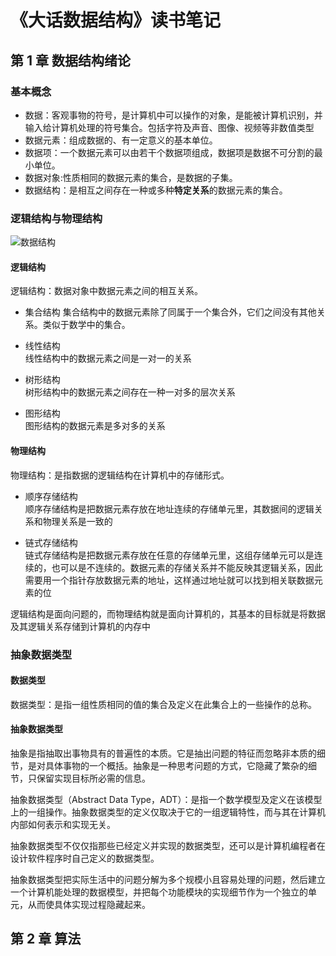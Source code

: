 # 《大话数据结构》读书笔记

## 第 1 章 数据结构绪论

### 基本概念

- 数据：客观事物的符号，是计算机中可以操作的对象，是能被计算机识别，并输入给计算机处理的符号集合。包括字符及声音、图像、视频等非数值类型
- 数据元素：组成数据的、有一定意义的基本单位。
- 数据项：一个数据元素可以由若干个数据项组成，数据项是数据不可分割的最小单位。
- 数据对象:性质相同的数据元素的集合，是数据的子集。
- 数据结构：是相互之间存在一种或多种**特定关系**的数据元素的集合。

### 逻辑结构与物理结构

![数据结构](https://cdn.nlark.com/yuque/0/2020/png/726118/1579248092703-7db0c8c9-5717-402a-90c9-5ed908509b49.png)

#### 逻辑结构

逻辑结构：数据对象中数据元素之间的相互关系。

- 集合结构
  集合结构中的数据元素除了同属于一个集合外，它们之间没有其他关系。类似于数学中的集合。
- 线性结构  
  线性结构中的数据元素之间是一对一的关系

- 树形结构  
   树形结构中的数据元素之间存在一种一对多的层次关系

- 图形结构  
  图形结构的数据元素是多对多的关系

#### 物理结构

物理结构：是指数据的逻辑结构在计算机中的存储形式。

- 顺序存储结构  
  顺序存储结构是把数据元素存放在地址连续的存储单元里，其数据间的逻辑关系和物理关系是一致的

- 链式存储结构  
  链式存储结构是把数据元素存放在任意的存储单元里，这组存储单元可以是连续的，也可以是不连续的。数据元素的存储关系并不能反映其逻辑关系，因此需要用一个指针存放数据元素的地址，这样通过地址就可以找到相关联数据元素的位

逻辑结构是面向问题的，而物理结构就是面向计算机的，其基本的目标就是将数据及其逻辑关系存储到计算机的内存中

### 抽象数据类型

#### 数据类型

数据类型：是指一组性质相同的值的集合及定义在此集合上的一些操作的总称。

#### 抽象数据类型

抽象是指抽取出事物具有的普遍性的本质。它是抽出问题的特征而忽略非本质的细节，是对具体事物的一个概括。抽象是一种思考问题的方式，它隐藏了繁杂的细节，只保留实现目标所必需的信息。

抽象数据类型（Abstract Data Type，ADT）：是指一个数学模型及定义在该模型上的一组操作。抽象数据类型的定义仅取决于它的一组逻辑特性，而与其在计算机内部如何表示和实现无关。

抽象数据类型不仅仅指那些已经定义并实现的数据类型，还可以是计算机编程者在设计软件程序时自己定义的数据类型。

抽象数据类型把实际生活中的问题分解为多个规模小且容易处理的问题，然后建立一个计算机能处理的数据模型，并把每个功能模块的实现细节作为一个独立的单元，从而使具体实现过程隐藏起来。

## 第 2 章 算法

